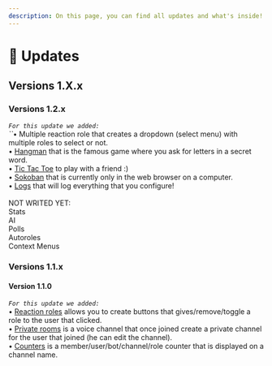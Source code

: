 ```yaml
---
description: On this page, you can find all updates and what's inside!
---
```


# 🔆 Updates

## Versions 1.X.x

### Versions 1.2.x

_`For this update we added:`_\
_``_• Multiple reaction role that creates a dropdown (select menu) with multiple roles to select or not.\
• [Hangman](../slash-commands/hangman.md) that is the famous game where you ask for letters in a secret word.\
• [Tic Tac Toe](../slash-commands/tic-tac-toe.md) to play with a friend :)\
• [Sokoban](../slash-commands/sokoban.md) that is currently only in the web browser on a computer.\
• [Logs](../slash-commands/logs.md) that will log everything that you configure!\
\
NOT WRITED YET:\
Stats\
AI\
Polls\
Autoroles\
Context Menus

### Versions 1.1.x

#### Version 1.1.0

_`For this update we added:`_\
• [Reaction roles](../slash-commands/reaction-role.md) allows you to create buttons that gives/remove/toggle a role to the user that clicked.\
• [Private rooms](../slash-commands/private-rooms.md) is a voice channel that once joined create a private channel for the user that joined (he can edit the channel).\
• [Counters](../slash-commands/counters.md) is a member/user/bot/channel/role counter that is displayed on a channel name.
